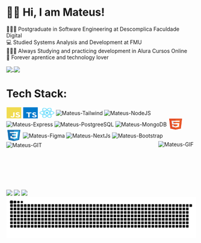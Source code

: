 # 👋🏼 Hi, I am Mateus!
👨🏼‍💻 Postgraduate in Software Engineering at Descomplica Faculdade Digital <br/>
💻 Studied Systems Analysis and Development at FMU<br/>
🧑🏻‍🏫 Always Studying and practicing development in Alura Cursos Online<br/>
💚 Forever aprentice and technology lover<br/>

<a href="https://github.com/MateusPereirah/github-readme-stats">
  <img height=200 align="center" src="https://github-readme-stats.vercel.app/api?username=MateusPereirah&show_icons=true&theme=dracula&rank_icon=github" />
</a>
<a href="https://github.com/MateusPereirah/convoychat">
  <img height=200 align="center" src="https://github-readme-stats.vercel.app/api/top-langs?username=MateusPereirah&layout=compact&theme=dracula&langs&count=8" />
</a>

  # Tech Stack:
  <div style="display: inline-block;">

  <img align="center" alt="Mateus-Js" height="30" width="40" src="https://raw.githubusercontent.com/devicons/devicon/master/icons/javascript/javascript-plain.svg">
  <img align="center" alt="Mateus-Ts" height="30" width="40" src="https://raw.githubusercontent.com/devicons/devicon/master/icons/typescript/typescript-plain.svg">
  <img align="center" alt="Mateus-React" height="30" width="40" src="https://raw.githubusercontent.com/devicons/devicon/master/icons/react/react-original.svg">
  <img align="center" alt="Mateus-Tailwind" height="30" width="40" src="https://cdn.jsdelivr.net/gh/devicons/devicon@latest/icons/tailwindcss/tailwindcss-original.svg">
  <img align="center" alt="Mateus-NodeJS" height="30" width="40" src="https://cdn.jsdelivr.net/gh/devicons/devicon@latest/icons/nodejs/nodejs-plain-wordmark.svg">
  <img align="center" alt="Mateus-Express" height="30" width="40" src="https://cdn.jsdelivr.net/gh/devicons/devicon@latest/icons/express/express-original-wordmark.svg">
  <img align="center" alt="Mateus-PostgreeSQL" height="30" width="40" src="https://cdn.jsdelivr.net/gh/devicons/devicon@latest/icons/postgresql/postgresql-original.svg">

  <img align="center" alt="Mateus-MongoDB" height="30" width="40" src="https://cdn.jsdelivr.net/gh/devicons/devicon@latest/icons/mongodb/mongodb-plain.svg">
  <img align="center" alt="Mateus-HTML" height="30" width="40" src="https://raw.githubusercontent.com/devicons/devicon/master/icons/html5/html5-original.svg">
  <img align="center" alt="Mateus-CSS" height="30" width="40" src="https://raw.githubusercontent.com/devicons/devicon/master/icons/css3/css3-original.svg">
  <img align="center" alt="Mateus-Figma" height="30" width="40" src="https://cdn.jsdelivr.net/gh/devicons/devicon@latest/icons/figma/figma-original.svg">
  <img align="center" alt="Mateus-NextJs" height="30" width="40" src="https://cdn.jsdelivr.net/gh/devicons/devicon@latest/icons/nextjs/nextjs-original.svg">
  <img align="center" alt="Mateus-Bootstrap" height="30" width="40" src="https://cdn.jsdelivr.net/gh/devicons/devicon@latest/icons/bootstrap/bootstrap-original.svg">
  <img align="center" alt="Mateus-GIT" height="30" width="40" src="https://cdn.jsdelivr.net/gh/devicons/devicon@latest/icons/git/git-original.svg">
  <img align="right" alt="Mateus-GIF" height="100" width="100" src="https://s5.ezgif.com/tmp/ezgif-5-302bf38a50.gif">
  </div>
  
  ##
 
<div> 
  <a href="https://www.linkedin.com/in/mateus-pereira/" target="_blank"><img src="https://img.shields.io/badge/-LinkedIn-%230077B5?style=for-the-badge&logo=linkedin&logoColor=white" target="_blank"></a>  
  <a href = "mailto:mateus.pereira1@outlook.com.br"><img src="https://img.shields.io/badge/Microsoft_Outlook-0078D4?style=for-the-badge&logo=microsoft-outlook&logoColor=white"></a>
  <a href="https://www.instagram.com/mateuspereirah8/" target="_blank"><img src="https://img.shields.io/badge/-Instagram-%23E4405F?style=for-the-badge&logo=instagram&logoColor=white" target="_blank"></a>
</div>

<div>
    <picture>
      <source media="(prefers-color-scheme: dark)" srcset="https://raw.githubusercontent.com/MateusPereirah/MateusPereirah/output/github-contribution-grid-snake-dark.svg">
      <source media="(prefers-color-scheme: light)" srcset="https://raw.githubusercontent.com/MateusPereirah/MateusPereirah/output/github-contribution-grid-snake.svg">
      <img alt="github contribution grid snake animation" src="https://raw.githubusercontent.com/MateusPereirah/MateusPereirah/output/github-contribution-grid-snake.svg">
  </picture>
</div>

